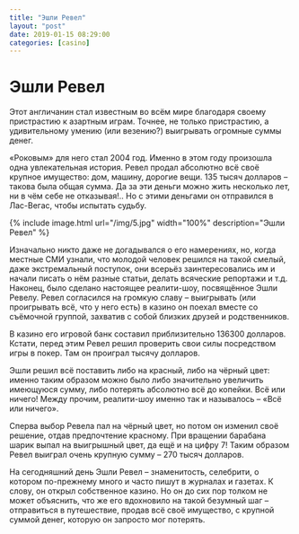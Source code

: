 ```yaml
---
title: "Эшли Ревел"
layout: "post"
date: 2019-01-15 08:29:00
categories: [casino]
---
```


# Эшли Ревел

Этот англичанин стал известным во всём мире благодаря своему пристрастию к азартным играм. Точнее, не только пристрастию, а удивительному умению (или везению?) выигрывать огромные суммы денег.

«Роковым» для него стал 2004 год. Именно в этом году произошла одна увлекательная история. Ревел продал абсолютно всё своё крупное имущество: дом, машину, дорогие вещи. 135 тысяч долларов – такова была общая сумма. Да за эти деньги можно жить несколько лет, ни в чём себе не отказывая!.. Но с этими деньгами он отправился в Лас-Вегас, чтобы испытать судьбу. 
 
{% include image.html url="/img/5.jpg" width="100%" description="Эшли Ревел" %}

Изначально никто даже не догадывался о его намерениях, но, когда местные СМИ узнали, что молодой человек решился на такой смелый, даже экстремальный поступок, они всерьёз заинтересовались им и начали писать о нём разные статьи, делать всяческие репортажи и т.д. Наконец, было сделано настоящее реалити-шоу, посвящённое Эшли Ревелу. Ревел согласился на громкую славу – выигрывать (или проигрывать всё, что у него есть) в казино он поехал вместе со съёмочной группой, захватив с собой близких друзей и родственников. 

В казино его игровой банк составил приблизительно 136300 долларов. Кстати, перед этим Ревел решил проверить свои силы посредством игры в покер. Там он проиграл тысячу долларов. 

Эшли решил всё поставить либо на красный, либо на чёрный цвет: именно таким образом можно было либо значительно увеличить имеющуюся сумму, либо потерять абсолютно всё до копейки. Всё или ничего! Между прочим, реалити-шоу именно так и называлось – «Всё или ничего». 

Сперва выбор Ревела пал на чёрный цвет, но потом он изменил своё решение, отдав предпочтение красному. При вращении барабана шарик выпал на выигрышный цвет, да ещё и на цифру 7! Таким образом Ревел выиграл очень крупную сумму – 270 тысяч долларов. 

На сегодняшний день Эшли Ревел – знаменитость, селебрити, о котором по-прежнему много и часто пишут в журналах и газетах. К слову, он открыл собственное казино. Но он до сих пор толком не может объяснить, что же его вдохновило на такой безумный шаг – отправиться в путешествие, продав всё своё имущество, с крупной суммой денег, которую он запросто мог потерять. 
